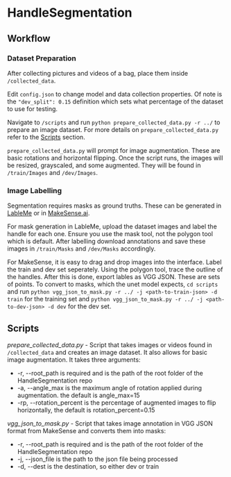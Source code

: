 # HandleSegmentation

## Workflow

### Dataset Preparation
After collecting pictures and videos of a bag, place them inside `/collected_data`.

Edit `config.json` to change model and data collection properties. Of note is the `"dev_split": 0.15` definition which sets what percentage of the dataset to use for testing.

Navigate to `/scripts` and run `python prepare_collected_data.py -r ../` to prepare an image dataset. For more details on `prepare_collected_data.py` refer to the [Scripts](#Scripts) section.

`prepare_collected_data.py` will prompt for image augmentation. These are basic rotations and horizontal flipping. Once the script runs, the images will be resized, grayscaled, and some augmented. They will be found in `/train/Images` and `/dev/Images`.

### Image Labelling
Segmentation requires masks as ground truths. These can be generated in [LableMe](http://labelme.csail.mit.edu/Release3.0/) or in [MakeSense.ai](https://www.makesense.ai/).

For mask  generation in LableMe, upload the dataset images and label the handle for each one. Ensure you use the mask tool, not the polygon tool which is default. After labelling download annotations and save these images in `/train/Masks` and `/dev/Masks` accordingly.

For MakeSense, it is easy to drag and drop images into the interface. Label the train and dev set seperately. Using the polygon tool, trace the outline of the handles. After this is done, export lables as VGG JSON. These are sets of points. To convert to masks, which the unet model expects, `cd scripts` and run `python vgg_json_to_mask.py -r ../ -j <path-to-train-json> -d train` for the training set and `python vgg_json_to_mask.py -r ../ -j <path-to-dev-json> -d dev` for the dev set.

## Scripts

_prepare_collected_data.py_ - Script that takes images or videos found in `/collected_data` and creates an image dataset. It also allows for basic image augmentation. It takes three arguments:
<ul>
  <li> -r, --root_path is required and is the path of the root folder of the HandleSegmentation repo        </li>
  <li>-a, --angle_max is the maximum angle of rotation applied during augmentation. the default is angle_max=15</li>
  <li>-rp, --rotation_percent is the percentage of augmented images to flip horizontally, the default is rotation_percent=0.15</li>
</ul>

_vgg_json_to_mask.py_ - Script that takes image annotation in VGG JSON format from MakeSense and converts them into masks:
<ul>
  <li> -r, --root_path is required and is the path of the root folder of the HandleSegmentation repo        </li>
  <li> -j, --json_file is the path to the json file being processed</li>
  <li>-d, --dest is the destination, so either dev or train</li>
</ul>
